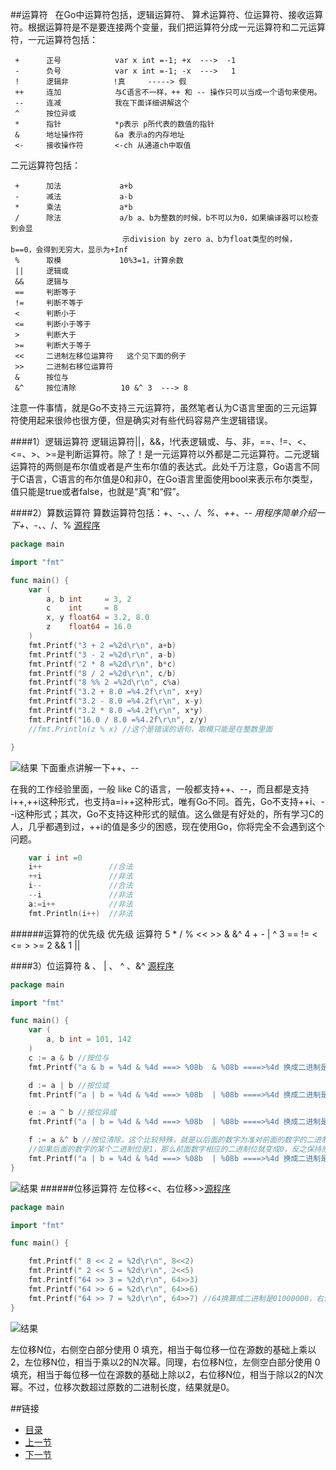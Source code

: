 ##运算符
&nbsp;&nbsp;在Go中运算符包括，逻辑运算符、 算术运算符、位运算符、接收运算符。根据运算符是不是要连接两个变量，我们把运算符分成一元运算符和二元运算符，一元运算符包括：

     +    	正号            var x int =-1; +x  --->  -1
     -      负号            var x int =-1; -x  --->   1
     !      逻辑非          !真     -----> 假      
     ++     连加            与C语言不一样，++ 和 -- 操作只可以当成一个语句来使用。
     --     连减            我在下面详细讲解这个
     ^      按位异或
     *      指针            *p表示 p所代表的数值的指针
     &      地址操作符       &a 表示a的内存地址
     <-     接收操作符       <-ch 从通道ch中取值

二元运算符包括：

     +      加法             a+b
     -      减法             a-b
     *      乘法             a*b
     /      除法             a/b a、b为整数的时候，b不可以为0，如果编译器可以检查到会显
                             示division by zero a、b为float类型的时候， b==0，会得到无穷大，显示为+Inf
     %      取模             10%3=1，计算余数
     ||     逻辑或
     &&     逻辑与
     ==     判断等于
     !=     判断不等于
     <      判断小于
     <=     判断小于等于
     >      判断大于
     >=     判断大于等于
     <<     二进制左移位运算符   这个见下面的例子
     >>     二进制右移位运算符  
     &      按位与  
     &^     按位清除          10 &^ 3  ---> 8



注意一件事情，就是Go不支持三元运算符，虽然笔者认为C语言里面的三元运算符使用起来很帅也很方便，但是确实对有些代码容易产生逻辑错误。


####1）逻辑运算符
逻辑运算符||，&&，!代表逻辑或、与、非，==、!=、<、<=、>、>=是判断运算符。除了！是一元运算符以外都是二元运算符。二元逻辑运算符的两侧是布尔值或者是产生布尔值的表达式。此处千万注意，Go语言不同于C语言，C语言的布尔值是0和非0，在Go语言里面使用bool来表示布尔类型，值只能是true或者false，也就是“真”和“假”。

####2）算数运算符
算数运算符包括：+、-、*、/、%、++、--
用程序简单介绍一下+、-、*、/、% [源程序](https://github.com/sunnygocms/gobook/blob/master/src/go_lang_base/03/pro03_3_1.go)
```go
package main

import "fmt"

func main() {
	var (
		a, b int     = 3, 2
		c    int     = 8
		x, y float64 = 3.2, 8.0
		z    float64 = 16.0
	)
	fmt.Printf("3 + 2 =%2d\r\n", a+b)
	fmt.Printf("3 - 2 =%2d\r\n", a-b)
	fmt.Printf("2 * 8 =%2d\r\n", b*c)
	fmt.Printf("8 / 2 =%2d\r\n", c/b)
	fmt.Printf("8 %% 2 =%2d\r\n", c%a)
	fmt.Printf("3.2 + 8.0 =%4.2f\r\n", x+y)
	fmt.Printf("3.2 - 8.0 =%4.2f\r\n", x-y)
	fmt.Printf("3.2 * 8.0 =%4.2f\r\n", x*y)
	fmt.Printf("16.0 / 8.0 =%4.2f\r\n", z/y)
	//fmt.Println(z % x) //这个是错误的语句，取模只能是在整数里面

}

```
![结果](https://github.com/sunnygocms/gobook/blob/master/go_lang_base/03_3_1.png)
下面重点讲解一下++、--

在我的工作经验里面，一般 like C的语言，一般都支持++、--，而且都是支持i++,++i这种形式，也支持a=i++这种形式，唯有Go不同。首先，Go不支持++i、--i这种形式；其次，Go不支持这种形式的赋值。这么做是有好处的，所有学习C的人，几乎都遇到过，++i的值是多少的困惑，现在使用Go，你将完全不会遇到这个问题。
```go
	var i int =0 
	i++               //合法
	++i			      //非法
	i--               //合法
	--i               //非法
	a:=i++            //非法
    fmt.Println(i++)  //非法
```

######运算符的优先级
    优先级           运算符
    5             *  /  %  <<  >>  &  &^
    4             +  -  |  ^
    3             ==  !=  <  <=  >  >=
    2             &&
    1             ||

####3）位运算符
& 、 | 、 ^ 、&^ [源程序](https://github.com/sunnygocms/gobook/blob/master/src/go_lang_base/03/pro03_3_2.go)

```go
package main

import "fmt"

func main() {
	var (
		a, b int = 101, 142
	)
	c := a & b //按位与
	fmt.Printf("a & b = %4d & %4d ===> %08b  & %08b ====>%4d 换成二进制是：%08b\r\n", a, b, a, b, c, c)

	d := a | b //按位或
	fmt.Printf("a | b = %4d & %4d ===> %08b  | %08b ====>%4d 换成二进制是：%08b\r\n", a, b, a, b, d, d)

	e := a ^ b //按位异或
	fmt.Printf("a | b = %4d & %4d ===> %08b  | %08b ====>%4d 换成二进制是：%08b\r\n", a, b, a, b, e, e)

	f := a &^ b //按位清除，这个比较特殊，就是以后面的数字为准对前面的数字的二进制进行相应的清零操作。
	//如果后面的数字的某个二进制位是1，那么前面数字相应的二进制位就变成0，反之保持原数不变。
	fmt.Printf("a | b = %4d & %4d ===> %08b  | %08b ====>%4d 换成二进制是：%08b\r\n", a, b, a, b, f, f)
}
```
![结果](https://github.com/sunnygocms/gobook/blob/master/go_lang_base/03_3_2.png)
######位移运算符 
左位移<<、右位移>>[源程序](https://github.com/sunnygocms/gobook/blob/master/src/go_lang_base/03/pro03_3_3.go)

```go
package main

import "fmt"

func main() {

	fmt.Printf(" 8 << 2 = %2d\r\n", 8<<2)
	fmt.Printf(" 2 << 5 = %2d\r\n", 2<<5)
	fmt.Printf("64 >> 3 = %2d\r\n", 64>>3)
	fmt.Printf("64 >> 6 = %2d\r\n", 64>>6)
	fmt.Printf("64 >> 7 = %2d\r\n", 64>>7) //64换算成二进制是01000000，右位移7位就变成0
}

```
![结果](https://github.com/sunnygocms/gobook/blob/master/go_lang_base/03_3_3.png)

左位移N位，右侧空白部分使用 0 填充，相当于每位移一位在源数的基础上乘以2，左位移N位，相当于乘以2的N次幂。同理，右位移N位，左侧空白部分使用 0 填充，相当于每位移一位在源数的基础上除以2，右位移N位，相当于除以2的N次幂。不过，位移次数超过原数的二进制长度，结果就是0。

##链接
- [目录](https://github.com/sunnygocms/gobook/blob/master/menu.md)
- [上一节](https://github.com/sunnygocms/gobook/blob/master/go_lang_base/03.2.md)
- [下一节](https://github.com/sunnygocms/gobook/blob/master/go_lang_base/03.4.md)